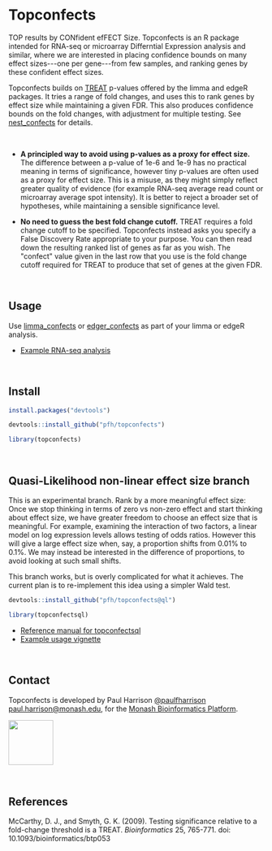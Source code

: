 
# Topconfects 

TOP results by CONfident efFECT Size. Topconfects is an R package intended for RNA-seq or microarray Differntial Expression analysis and similar, where we are interested in placing confidence bounds on many effect sizes---one per gene---from few samples, and ranking genes by these confident effect sizes.

Topconfects builds on [TREAT](http://bioinformatics.oxfordjournals.org/content/25/6/765.long) p-values offered by the limma and edgeR packages. It tries a range of fold changes, and uses this to rank genes by effect size while maintaining a given FDR. This also produces confidence bounds on the fold changes, with adjustment for multiple testing. See [nest_confects](reference/nest_confects.html) for details.

<br/>

* **A principled way to avoid using p-values as a proxy for effect size.** The difference between a p-value of 1e-6 and 1e-9 has no practical meaning in terms of significance, however tiny p-values are often used as a proxy for effect size. This is a misuse, as they might simply reflect greater quality of evidence (for example RNA-seq average read count or microarray average spot intensity). It is better to reject a broader set of hypotheses, while maintaining a sensible significance level.

* **No need to guess the best fold change cutoff.** TREAT requires a fold change cutoff to be specified. Topconfects instead asks you specify a False Discovery Rate appropriate to your purpose. You can then read down the resulting ranked list of genes as far as you wish. The "confect" value given in the last row that you use is the fold change cutoff required for TREAT to produce that set of genes at the given FDR.


<br/>

## Usage

Use [limma_confects](reference/limma_confects.html) or [edger_confects](reference/edger_confects.html) as part of your limma or edgeR analysis.

* [Example RNA-seq analysis](articles/fold_change.html)

<br/>

## Install

```r
install.packages("devtools")

devtools::install_github("pfh/topconfects")

library(topconfects)
```

<br/>

## Quasi-Likelihood non-linear effect size branch

This is an experimental branch. Rank by a more meaningful effect size: Once we stop thinking in terms of zero vs non-zero effect and start thinking about effect size, we have greater freedom to choose an effect size that is meaningful. For example, examining the interaction of two factors, a linear model on log expression levels allows testing of odds ratios. However this will give a large effect size when, say, a proportion shifts from 0.01% to 0.1%. We may instead be interested in the difference of proportions, to avoid looking at such small shifts.

This branch works, but is overly complicated for what it achieves. The current plan is to re-implement this idea using a simpler Wald test.

```r
devtools::install_github("pfh/topconfects@ql")

library(topconfectsql)
```

* [Reference manual for topconfectsql](http://logarithmic.net/topconfects/ql/topconfectsql_1.0.1.pdf)
* [Example usage vignette](http://logarithmic.net/topconfects/ql/nonlinear_effect.html)

<br/>

## Contact

Topconfects is developed by Paul Harrison [@paulfharrison](https://twitter.com/paulfharrison) paul.harrison@monash.edu, for the [Monash Bioinformatics Platform](https://platforms.monash.edu/bioinformatics/).

<a href="https://platforms.monash.edu/bioinformatics/"><img src="https://raw.githubusercontent.com/pfh/topconfects/master/MBP-logo.png" height="88"></a>

<br/>

<!--
## Future work

Gene-set enrichment tests. Here also the smallest p-value does not necessarily imply the greatest interest.

<br/>
-->

## References

McCarthy, D. J., and Smyth, G. K. (2009). Testing significance relative to a fold-change threshold is a TREAT. *Bioinformatics* 25, 765-771. doi: 10.1093/bioinformatics/btp053 

